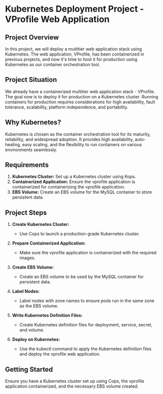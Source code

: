 # Kubernetes Deployment Project - VProfile Web Application

## Project Overview

In this project, we will deploy a multitier web application stack using Kubernetes. The web application, VProfile, has been containerized in previous projects, and now it's time to host it for production using Kubernetes as our container orchestration tool.

## Project Situation

We already have a containerized multitier web application stack - VProfile. The goal now is to deploy it for production on a Kubernetes cluster. Running containers for production requires considerations for high availability, fault tolerance, scalability, platform independence, and portability.

## Why Kubernetes?

Kubernetes is chosen as the container orchestration tool for its maturity, reliability, and widespread adoption. It provides high availability, auto-healing, easy scaling, and the flexibility to run containers on various environments seamlessly.

## Requirements

1. **Kubernetes Cluster:** Set up a Kubernetes cluster using Kops. 
2. **Containerized Application:** Ensure the vprofile application is containerized for containerizing the vprofile application.
3. **EBS Volume:** Create an EBS volume for the MySQL container to store persistent data.

## Project Steps

1. **Create Kubernetes Cluster:**
   - Use Cops to launch a production-grade Kubernetes cluster. 

2. **Prepare Containerized Application:**
   - Make sure the vprofile application is containerized with the required images.

3. **Create EBS Volume:**
   - Create an EBS volume to be used by the MySQL container for persistent data.

4. **Label Nodes:**
   - Label nodes with zone names to ensure pods run in the same zone as the EBS volume.

5. **Write Kubernetes Definition Files:**
   - Create Kubernetes definition files for deployment, service, secret, and volume.

6. **Deploy on Kubernetes:**
   - Use the kubectl command to apply the Kubernetes definition files and deploy the vprofile web application.

## Getting Started

Ensure you have a Kubernetes cluster set up using Cops, the vprofile application containerized, and the necessary EBS volume created. 